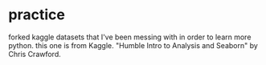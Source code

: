 # practice
forked kaggle datasets that I've been messing with in order to learn more python.
this one is from Kaggle. "Humble Intro to Analysis and Seaborn" by Chris Crawford.
